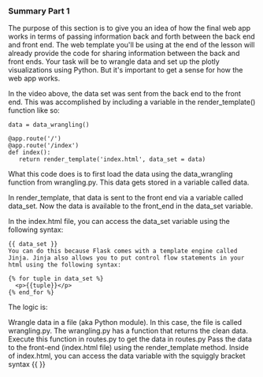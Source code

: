 ### Summary Part 1
The purpose of this section is to give you an idea of how the final web app works in terms of 
passing information back and forth between the back end and front end. 
The web template you'll be using at the end of the lesson will already provide the code 
for sharing information between the back and front ends. 
Your task will be to wrangle data and set up the plotly visualizations using Python. 
But it's important to get a sense for how the web app works.

In the video above, the data set was sent from the back end to the front end. 
This was accomplished by including a variable in the render_template() function like so:

```
data = data_wrangling()

@app.route('/')
@app.route('/index')
def index():
   return render_template('index.html', data_set = data)
```
What this code does is to first load the data using the data_wrangling function from wrangling.py. 
This data gets stored in a variable called data.

In render_template, that data is sent to the front end via a variable called data_set. 
Now the data is available to the front_end in the data_set variable.

In the index.html file, you can access the data_set variable using the following syntax:
```
{{ data_set }}
You can do this because Flask comes with a template engine called Jinja. Jinja also allows you to put control flow statements in your html using the following syntax:

{% for tuple in data_set %}
  <p>{{tuple}}</p>
{% end_for %}
```
The logic is:

Wrangle data in a file (aka Python module). In this case, the file is called wrangling.py. The wrangling.py has a function that returns the clean data.
Execute this function in routes.py to get the data in routes.py
Pass the data to the front-end (index.html file) using the render_template method.
Inside of index.html, you can access the data variable with the squiggly bracket syntax {{ }}
